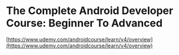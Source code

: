 # The Complete Android Developer Course: Beginner To Advanced
[https://www.udemy.com/androidcourse/learn/v4/overview](https://www.udemy.com/androidcourse/learn/v4/overview)